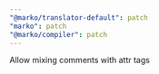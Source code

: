 ```yaml
---
"@marko/translator-default": patch
"marko": patch
"@marko/compiler": patch
---
```


Allow mixing comments with attr tags
